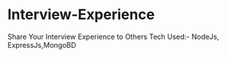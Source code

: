 # Interview-Experience
Share Your Interview Experience to Others
Tech Used:- NodeJs, ExpressJs,MongoBD
